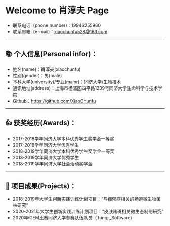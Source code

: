 # Welcome to 肖淳夫 Page 


- 联系电话（phone number)：19946255960
- 联系邮箱（e-mail)：xiaochunfu528@163.com


---------------------------------------------------

## :books: 个人信息(Personal infor)：
+ 姓名(name)：肖淳夫(xiaochunfu)
+ 性别(gender)：男(male)
+ 本科大学(university)/专业(major)：同济大学/生物技术
+ 通讯地址(address)：上海市杨浦区四平路1239号同济大学生命科学与技术学院
+ Github：https://github.com/XiaoChunfu

------------------------------------------------------

##  :+1: 获奖经历(Awards)：
- 2017-2018学年同济大学本科优秀学生奖学金一等奖                                                              
- 2017-2018学年同济大学优秀学生                                                            
- 2018-2019学年同济大学本科优秀学生奖学金一等奖                                                         
- 2018-2019学年同济大学优秀学生                                                         
- 2018-2019学年同济大学社会活动奖学金 

---------------------------

## :1st_place_medal: 项目成果(Projects)：
- 2018-2019年大学生创新实践训练计划项目：“与抑郁症相关的肠道微生物菌株研究”
- 2020-2021年大学生创新实践训练计划项目：“皮肤祛斑相关微生态制剂研究”
- 2020年iGEM比赛同济大学参赛队伍队员（Tongji_Software)


